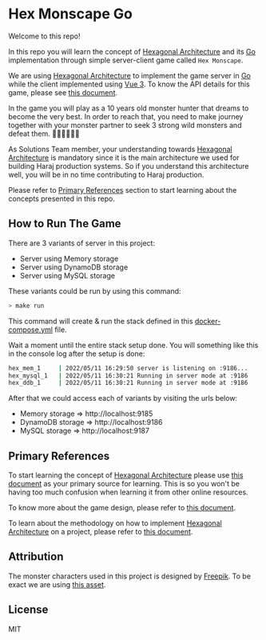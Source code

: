 # Hex Monscape Go

Welcome to this repo!

In this repo you will learn the concept of [Hexagonal Architecture](./docs/hex_arch.md) and its [Go](https://go.dev/) implementation through simple server-client game called `Hex Monscape`.

We are using [Hexagonal Architecture](./docs/hex_arch.md) to implement the game server in [Go](https://go.dev/) while the client implemented using [Vue 3](https://vuejs.org/). To know the API details for this game, please see [this document](./docs/http_api.md).

In the game you will play as a 10 years old monster hunter that dreams to become the very best. In order to reach that, you need to make journey together with your monster partner to seek 3 strong wild monsters and defeat them. 🥷🏻🥷🏻🥷🏻

As Solutions Team member, your understanding towards [Hexagonal Architecture](./docs/hex_arch.md) is mandatory since it is the main architecture we used for building Haraj production systems. So if you understand this architecture well, you will be in no time contributing to Haraj production.

Please refer to [Primary References](#primary-references) section to start learning about the concepts presented in this repo.

## How to Run The Game

There are 3 variants of server in this project:

- Server using Memory storage
- Server using DynamoDB storage
- Server using MySQL storage

These variants could be run by using this command:

```bash
> make run
```

This command will create & run the stack defined in this [docker-compose.yml](./docker-compose.yml) file. 

Wait a moment until the entire stack setup done. You will something like this in the console log after the setup is done:

```bash
hex_mem_1     | 2022/05/11 16:29:50 server is listening on :9186...
hex_mysql_1   | 2022/05/11 16:30:21 Running in server mode at :9186
hex_ddb_1     | 2022/05/11 16:30:21 Running in server mode at :9186
```

After that we could access each of variants by visiting the urls below:

- Memory storage => http://localhost:9185
- DynamoDB storage => http://localhost:9186
- MySQL storage => http://localhost:9187

## Primary References

To start learning the concept of [Hexagonal Architecture](./docs/hex_arch.md) please use [this document](./docs/hex_arch.md) as your primary source for learning. This is so you won't be having too much confusion when learning it from other online resources.

To know more about the game design, please refer to [this document](./docs/game_design.md).

To learn about the methodology on how to implement [Hexagonal Architecture](./docs/hex_arch.md) on a project, please refer to [this document](./docs/project_method.md).

## Attribution

The monster characters used in this project is designed by [Freepik](http://www.freepik.com). To be exact we are using [this asset](https://www.freepik.com/free-vector/set-funny-monsters-hand-drawn-style_1933029.htm).

## License

MIT